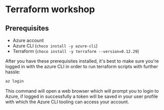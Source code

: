 # Terraform workshop

## Prerequisites

- Azure account
- Azure CLI (`choco install -y azure-cli`)
- Terraform (`choco install -y terraform --version=0.12.29`)

After you have these prerequisites installed, it's best to make sure you're logged in with the azure CLI in order to run terraform scripts with further hassle:

```powershell
az login
```

This command will open a web browser which will prompt you to login to Azure, if logged in successfully a token will be saved in your user profile with which the Azure CLI tooling can access your account.
